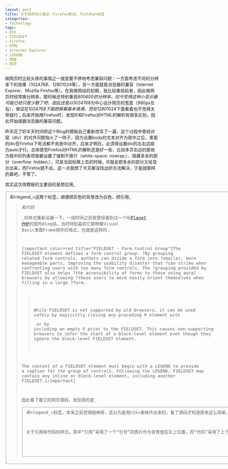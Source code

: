 ```yaml
---
layout: post
title: 关于网页的小笔记：Firefox和IE、fieldset标签
categories:
- Technology
tags:
- DIV
- FIELDSET
- Firefox
- HTML
- Internet Explorer
- LEGEND
- 博客
- 网页
---
```


做网页时比较头疼的事情之一就是要不停地考虑兼容问题：一方面考虑不同的分辨率下的效果（1024*768、1280*1024等），另一方面就是浏览器的兼容（Internet Exporer、Mozilla Firefox等）。在我做网站的初期，我比较重视前者，因此做网页时经常换分辨率，那时候还特别重视800*600的分辨率，如今觉得这种小显示器可能已经只是少数了吧，因此还是以1024*768为中心设计网页的宽度（980px左右），保证在1024*768下面把屏幕基本填满，而在1280*1024下面看着也不觉得太窄就行；后来开始用Firefox时，发现IE和Firefox对HTML的解析有很多区别，因此开始琢磨浏览器的兼容问题。

昨天花了好半天时间把这个Blog的模板自己重新改写了一遍，这个过程中曾经对层（div）的对齐问题恼火了一阵子，因为设置body的文本对齐为居中之后，里面的div在Firefox下死活都不肯居中对齐，后来才明白，必须得设置div的左右边距为auto才行。总体感觉Firefox对HTML的解析还是好一些，比如本页右边的那些方框中的列表项我都设置了强制不换行（white-space: nowrap;）、隐藏多余的部分（overflow: hidden;），可是当鼠标移上去的时候，IE就会把多余的部分又给显示出来，而Firefox就不会。这一点我想了半天都没找出好办法解决，于是就那样扔着吧，不管了。

其实这次改模板的主要目的是想应用_<fieldset>_和_<legend_>这两个标签，顺便把灰色的背景改为白色、把引用_<blockquote>_和代码_<pre>_的样式重新设置一下。一段时间之前我曾经看到过一个叫[Planet PHP](http://www.planet-php.net/)的国外Blog站，当时特别喜欢它那种像Visual Basic里面Frame控件的格式，也就是这样的：

[important color=red title="FIELDSET - Form Control Group"]The FIELDSET element defines a _form control group_. ?By grouping related form controls, authors can divide a form into ?smaller, more manageable parts, improving the usability disaster that ?can strike when confronting users with too many form controls. The ?grouping provided by FIELDSET also helps ?the accessibility of forms to those using aural browsers by allowing ?these users to more easily orient themselves when filling in a large ?form.


> While FIELDSET is not supported by old browsers, it can be used safely by explicitly closing any preceding P element with </P> or by including an empty P prior to the FIELDSET. This causes non-supporting browsers to infer the start of a block-level element even though they ignore the block-level FIELDSET element.


The content of a FIELDSET element must begin with a LEGEND to provide a caption for the group of controls. Following the LEGEND, FIELDSET may contain any inline or block-level element, including another FIELDSET.[/important]

因此看了看它的网页源码，发现用的是_<fieldset>_和_<legend_>标签，本来之前觉得挺神奇，还以为是用CSS+表格作出来的，看了源码才知道原来这么简单。于是乎，我这个Blog页面也就改造成这样了。

关于引用和代码的样式，其中“引用”采用了一个“引号”的图片作为背景放在左上位置，而“代码”采用了上下两条水平虚线作为分界标志，这两种样式的字号都缩小为11px，不过在IE下面看不出11px和12px汉字的区别，但在Firefox下英汉的11px字号都确实被缩小了。
